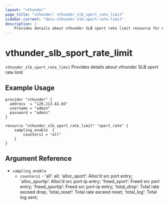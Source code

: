 ```yaml
---
layout: "vthunder"
page_title: "vthunder: vthunder_slb_sport_rate_limit"
sidebar_current: "docs-vthunder-slb-sport-rate-limit"
description: |-
    Provides details about vthunder SLB sport rate limit resource for A10
---
```


# vthunder\_slb\_sport\_rate\_limit

`vthunder_slb_sport_rate_limit` Provides details about vthunder SLB sport rate limit
## Example Usage


```hcl
provider "vthunder" {
  address  = "129.213.82.65"
  username = "admin"
  password = "admin"
}

resource "vthunder_slb_sport_rate_limit" "sport_rate" {
	sampling_enable  {
	    counters1 = "all"
	}
}
```

## Argument Reference

* `sampling_enable`
    * `counters1` - 'all’: all; 'alloc_sport’: Alloc’d src port entry; 'alloc_sportip’: Alloc’d src port-ip entry; 'freed_sport’: Freed src port entry; 'freed_sportip’: Freed src port-ip entry; 'total_drop’: Total rate exceed drop; 'total_reset’: Total rate exceed reset; 'total_log’: Total log sent;




